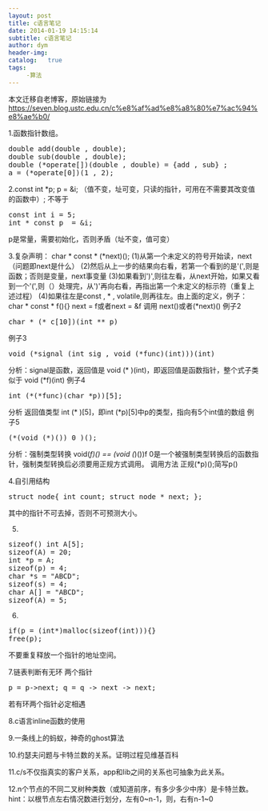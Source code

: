 ```yaml
---
layout: post
title: c语言笔记
date: 2014-01-19 14:15:14
subtitle: c语言笔记
author: dym
header-img:
catalog:   true
tags:
     -算法
---
```


本文迁移自老博客，原始链接为 <https://seven.blog.ustc.edu.cn/c%e8%af%ad%e8%a8%80%e7%ac%94%e8%ae%b0/>

1.函数指针数组。
<pre class="brush:[cpp]">double add(double , double);
double sub(double , double);
double (*operate[])(double , double) = {add , sub} ;
a = (*operate[0])(1 , 2);</pre>
2.const int *p; p = &amp;i; （值不变，址可变，只读的指针，可用在不需要其改变值的函数中）; 不等于
<pre class="brush:[cpp]">const int i = 5;
int * const p  = &amp;i;</pre>
p是常量，需要初始化，否则矛盾（址不变，值可变）

3.复杂声明： char * const * (*next)();
(1)从第一个未定义的符号开始读，next（问题即next是什么）
(2)然后从上一步的结果向右看，若第一个看到的是'(',则是函数；否则是变量，next事变量
(3)如果看到')',则往左看，从next开始，如果又看到一个'(',则（）处理完，从')'再向右看，再指出第一个未定义的标示符（重复上述过程）
(4)如果往左是const , * , volatile,则再往左。由上面的定义，例子： char * const * f(){} next = f或者next = &amp;f 调用 next()或者(*next)()
例子2
<pre class="brush:[cpp]">char * (* c[10])(int ** p)</pre>
例子3
<pre class="brush:[cpp]">void (*signal (int sig , void (*func)(int)))(int)</pre>
分析：signal是函数，返回值是 void (* )(int)，即返回值是函数指针，整个式子类似于 void (*f)(int)
例子4
<pre class="brush:[cpp]">int (*(*func)(char *p))[5];</pre>
分析 返回值类型 int (* )[5]，即int (*p)[5]中p的类型，指向有5个int值的数组
例子5
<pre class="brush:[cpp]">(*(void (*)()) 0 )();</pre>
分析：强制类型转换 void(*f)() == (void (*)())f 0是一个被强制类型转换后的函数指针，强制类型转换后必须要用正规方式调用。 调用方法 正规(*p)();简写p()

4.自引用结构
<pre class="brush:[cpp]">struct node{ int count; struct node * next; };</pre>
其中的指针不可去掉，否则不可预测大小。

5.
<pre class="brush:[cpp]">sizeof() int A[5]; 
sizeof(A) = 20; 
int *p = A; 
sizeof(p) = 4; 
char *s = "ABCD"; 
sizeof(s) = 4; 
char A[] = "ABCD"; 
sizeof(A) = 5;</pre>
6.
<pre class="brush:[cpp]">if(p = (int*)malloc(sizeof(int))){}    
free(p);</pre>
不要重复释放一个指针的地址空间。

7.链表判断有无环 两个指针
<pre class="brush:[cpp]">p = p-&gt;next; q = q -&gt; next -&gt; next;</pre>
若有环两个指针必定相遇

8.c语言inline函数的使用

9.一条线上的蚂蚁，神奇的ghost算法

10.约瑟夫问题与卡特兰数的关系。证明过程见维基百科

11.c/s不仅指真实的客户关系，app和lib之间的关系也可抽象为此关系。

12.n个节点的不同二叉树种类数（或知道前序，有多少多少中序）是卡特兰数。hint：以根节点左右情况数进行划分，左有0~n-1，则，右有n-1~0
